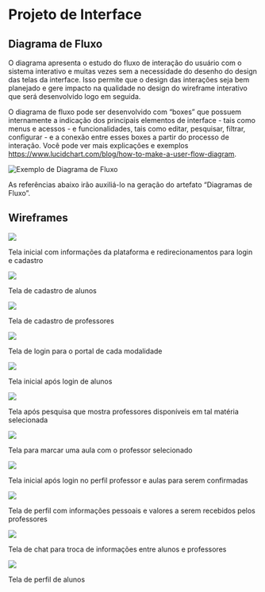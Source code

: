 
# Projeto de Interface

## Diagrama de Fluxo

O diagrama apresenta o estudo do fluxo de interação do usuário com o sistema interativo e  muitas vezes sem a necessidade do desenho do design das telas da interface. Isso permite que o design das interações seja bem planejado e gere impacto na qualidade no design do wireframe interativo que será desenvolvido logo em seguida.

O diagrama de fluxo pode ser desenvolvido com “boxes” que possuem internamente a indicação dos principais elementos de interface - tais como menus e acessos - e funcionalidades, tais como editar, pesquisar, filtrar, configurar - e a conexão entre esses boxes a partir do processo de interação. Você pode ver mais explicações e exemplos https://www.lucidchart.com/blog/how-to-make-a-user-flow-diagram.

![Exemplo de Diagrama de Fluxo](img/diagramafluxo2.jpg)

As referências abaixo irão auxiliá-lo na geração do artefato “Diagramas de Fluxo”.

## Wireframes

<img src ="img/Tela inicial.png">

Tela inicial com informações da plataforma e redirecionamentos para login e cadastro

<img src="img/cadastro_aluno.png">

Tela de cadastro de alunos

<img src="img/cadastro_professor.png">

Tela de cadastro de professores

<img src="img/login.png">

Tela de login para o portal de cada modalidade

<img src="img/portal_aluno.png">

Tela inicial após login de alunos

<img src="img/pesquisar_professor.png">

Tela após pesquisa que mostra professores disponíveis em tal matéria selecionada

<img src="img/marcar_aula.png">

Tela para marcar uma aula com o professor selecionado

<img src="img/portal_professor.png">

Tela inicial após login no perfil professor e aulas para serem confirmadas

<img src="img/perfil_professor.png">

Tela de perfil com informações pessoais e valores a serem recebidos pelos professores

<img src="img/chat.png">

Tela de chat para troca de informações entre alunos e professores

<img src="img/perfil.png">

Tela de perfil de alunos
